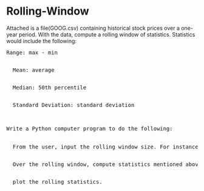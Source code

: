 # Rolling-Window

Attached is a file(GOOG.csv) containing historical stock prices over a one-year period. With the data, compute a rolling window of statistics. Statistics would include the following:
<br>
  <pre>Range: max - min</p>
  Mean: average</p>
  Median: 50th percentile</p>
  Standard Deviation: standard deviation</p>
  
Write a Python computer program to do the following:
<br>
  From the user, input the rolling window size. For instance, inputting 5 would yield a weekly window, while inputting a 20 is a monthly window, etc. Make sure that the input is           valid. For instance, if a user inputs 400, this would be impossible because not enough data exists.</p>
  Over the rolling window, compute statistics mentioned above.</p>
  plot the rolling statistics.</p>


